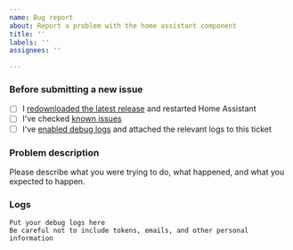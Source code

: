 ```yaml
---
name: Bug report
about: Report a problem with the home assistant component
title: ''
labels: ''
assignees: ''

---
```


### Before submitting a new issue

- [ ] I [redownloaded the latest release](https://my.home-assistant.io/redirect/hacs_repository/?owner=signalkraft&repository=mypyllant-component) and restarted Home Assistant
- [ ] I've checked [known issues](https://signalkraft.com/mypyllant-component/#known-issues)
- [ ] I've [enabled debug logs](https://signalkraft.com/mypyllant-component/3-contributing/#debugging) and attached the relevant logs to this ticket

### Problem description

Please describe what you were trying to do, what happened, and what you expected to happen.

### Logs

```
Put your debug logs here
Be careful not to include tokens, emails, and other personal information
```
